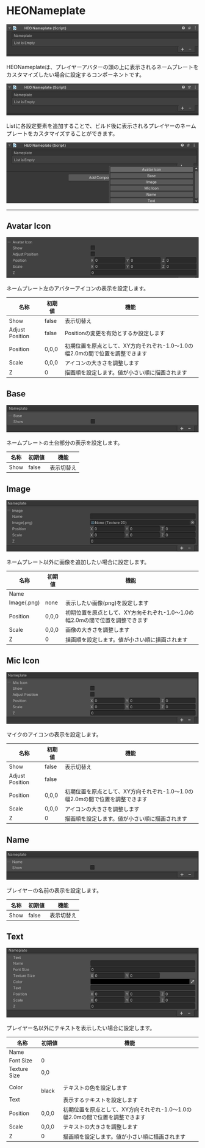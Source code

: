 # HEONameplate

![HEONameplate_1](img/HEONameplate_1.jpg)

HEONameplateは、プレイヤーアバターの頭の上に表示されるネームプレートをカスタマイズしたい場合に設定するコンポーネントです。

![HEONameplate_1](img/HEONameplate_1.jpg)

Listに各設定要素を追加することで、ビルド後に表示されるプレイヤーのネームプレートをカスタマイズすることができます。

![HEONameplate_2](img/HEONameplate_2.jpg)

---

## Avatar Icon

![HEONameplate_3](img/HEONameplate_3.jpg)

ネームプレート左のアバターアイコンの表示を設定します。

| 名称 | 初期値 | 機能 |
| ---- | ---- | ---- |
| Show | false | 表示切替え |
| Adjust Position | false | Positionの変更を有効とするか設定します |
| Position | 0,0,0 | 初期位置を原点として、XY方向それぞれ-1.0～1.0の幅2.0mの間で位置を調整できます |
| Scale | 0,0,0 | アイコンの大きさを調整します |
| Z | 0 | 描画順を設定します。値が小さい順に描画されます |

## Base

![HEONameplate_4](img/HEONameplate_4.jpg)

ネームプレートの土台部分の表示を設定します。

| 名称 | 初期値 | 機能 |
| ---- | ---- | ---- |
| Show | false | 表示切替え |

## Image

![HEONameplate_5](img/HEONameplate_5.jpg)

ネームプレート以外に画像を追加したい場合に設定します。

| 名称 | 初期値 | 機能 |
| ---- | ---- | ---- |
| Name |  |  |
| Image(.png) | none | 表示したい画像(png)を設定します |
| Position | 0,0,0 |初期位置を原点として、XY方向それぞれ-1.0～1.0の幅2.0mの間で位置を調整できます |
| Scale | 0,0,0 | 画像の大きさを調整します |
| Z | 0 | 描画順を設定します。値が小さい順に描画されます |

## Mic Icon

![HEONameplate_6](img/HEONameplate_6.jpg)

マイクのアイコンの表示を設定します。

| 名称 | 初期値 | 機能 |
| ---- | ---- | ---- |
| Show | false | 表示切替え |
| Adjust Position | false |
| Position | 0,0,0 | 初期位置を原点として、XY方向それぞれ-1.0～1.0の幅2.0mの間で位置を調整できます |
| Scale | 0,0,0 | アイコンの大きさを調整します |
| Z | 0 | 描画順を設定します。値が小さい順に描画されます |

## Name

![HEONameplate_7](img/HEONameplate_7.jpg)

プレイヤーの名前の表示を設定します。

| 名称 | 初期値 | 機能 |
| ---- | ---- | ---- |
| Show | false | 表示切替え |

## Text

![HEONameplate_8](img/HEONameplate_8.jpg)

プレイヤー名以外にテキストを表示したい場合に設定します。

| 名称 | 初期値 | 機能 |
| ---- | ---- | ---- |
| Name | | |
| Font Size | 0 |　|
| Texture Size | 0,0 |  |
| Color |　black | テキストの色を設定します |
| Text | | 表示するテキストを設定します |
| Position | 0,0,0 |初期位置を原点として、XY方向それぞれ-1.0～1.0の幅2.0mの間で位置を調整できます |
| Scale | 0,0,0 | テキストの大きさを調整します |
| Z | 0 | 描画順を設定します。値が小さい順に描画されます |
